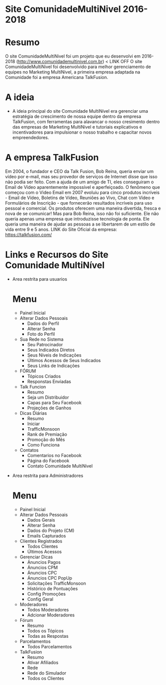 # Site ComunidadeMultiNivel 2016-2018
 
# Resumo
O site ComunidadeMultiNivel foi um projeto que eu desenvolvi em 2016-2018 (http://www.comunidademultinivel.com.br) < LINK OFF
O site ComunidadeMultiNivel foi desenvolvido para melhor gerenciamento de equipes no Marketing MultiNivel, a primeira empresa adaptada na Comunidade foi a empresa Americana TalkFusion.

# A ideia
- A ideia principal do site Comunidade MultiNível era gerenciar uma estratégia de crescimento de nossa equipe dentro da empresa TalkFusion, com ferramentas para alavancar o nosso cresimento dentro das empresas de Marketing MultiNivel e tutoriais explicativos e incentivadores para impulsionar o nosso trabalho e capacitar novos empreendedores.

# A empresa TalkFusion
Em 2004, o fundador e CEO da Talk Fusion, Bob Reina, queria enviar um vídeo por e-mail, mas seu provedor de serviços de Internet disse que isso não podia ser feito. Com a ajuda de um amigo de TI, eles conseguiram o Email de Vídeo aparentemente impossível e aperfeiçoado. 
O fenômeno que começou com o Video Email em 2007 evoluiu para cinco produtos incríveis - Email de Vídeo, Boletins de Vídeo, Reuniões ao Vivo, Chat com Vídeo e Formulários de Inscrição - que fornecerão resultados incríveis para uso pessoal e comercial. 
Os produtos oferecem uma maneira divertida, fresca e nova de se comunicar! Mas para Bob Reina, isso não foi suficiente. Ele não queria apenas uma empresa que introduzisse tecnologia de ponta. Ele queria uma maneira de ajudar as pessoas a se libertarem de um estilo de vida entre 9 e 5 anos.
LINK do Site Oficial da empresa: https://talkfusion.com/


# Links e Recursos do Site Comunidade MultiNível

- Area restrita para usuarios
  # Menu
  - Painel Inicial
  - Alterar Dados Pessoais
    - Dados do Perfil 
    - Alterar Senha
    - Foto do Perfil
  - Sua Rede no Sistema
    - Seu Patrocinador
    - Seus Indicados Diretos
    - Seus Níveis de Indicações
    - Últimos Acessos de Seus Indicados
    - Seus Links de Indicações
  - FÓRUM
    - Tópicos Criados
    - Responstas Enviadas
  - Talk Funcion
    - Resumo
    - Seja um Distribuidor
    - Capas para Seu Facebook
    - Projeções de Ganhos
  - Dicas Diárias
    - Resumo 
    - Iniciar
    - TrafficMonsoon
    - Rank de Premiação
    - Promoção do Mês
    - Como Funciona
  - Contatos
    - Comentarios no Facebook
    - Página do Facebook
    - Contato Comunidade MultiNivel
    
  
- Area restrita para Administradores
  # Menu
  - Painel Inicial
  - Alterar Dados Pessoais
    - Dados Gerais 
    - Alterar Senha 
    - Dados do Projeto (CM)
    - Emails Capturados
  - Clientes Registrados
    - Todos Clientes
    - Últimos Acessos
  - Gerenciar Dicas
    - Ánuncios Pagos
    - Ánuncios CPM
    - Ánuncios CPC
    - Ánuncios CPC PopUp
    - Solicitações TrafficMonsoon
    - Histórico de Pontuações
    - Config Promoções
    - Config Geral
  - Moderadores
    - Todos Moderadores
    - Adcionar Moderadores
  - Fórum
    - Resumo
    - Todos os Tópicos
    - Todas as Respostas
  - Parcelamentos
    - Todos Parcelamentos 
  - TalkFusion
    - Resumo
    - Ativar Afiliados
    - Rede
    - Rede do Simulador
    - Todos os Clientes
   
    

